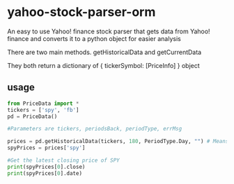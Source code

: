# yahoo-stock-parser-orm

An easy to use Yahoo! finance stock parser that gets data from Yahoo! finance and converts it to a python object for easier analysis

There are two main methods.
getHistoricalData and getCurrentData

They both return a dictionary of { tickerSymbol: [PriceInfo] } object

## usage

```Python
from PriceData import *
tickers = ['spy', 'fb']
pd = PriceData()

#Parameters are tickers, periodsBack, periodType, errMsg

prices = pd.getHistoricalData(tickers, 180, PeriodType.Day, "") # Means for these tickers get me back 180 trading days of data
spyPrices = prices['spy']

#Get the latest closing price of SPY
print(spyPrices[0].close)
print(spyPrices[0].date)
```

